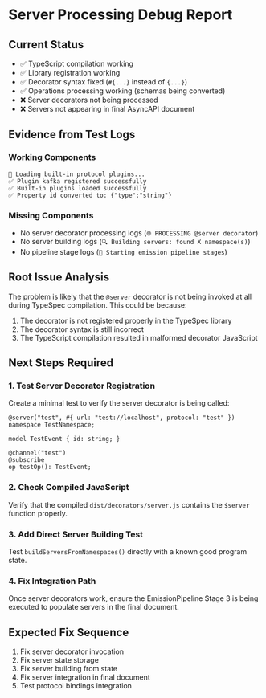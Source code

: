 # Server Processing Debug Report

## Current Status
- ✅ TypeScript compilation working
- ✅ Library registration working  
- ✅ Decorator syntax fixed (`#{...}` instead of `{...}`)
- ✅ Operations processing working (schemas being converted)
- ❌ Server decorators not being processed
- ❌ Servers not appearing in final AsyncAPI document

## Evidence from Test Logs

### Working Components
```
🚀 Loading built-in protocol plugins...
✅ Plugin kafka registered successfully
✅ Built-in plugins loaded successfully
✅ Property id converted to: {"type":"string"}
```

### Missing Components
- No server decorator processing logs (`🌐 PROCESSING @server decorator`)
- No server building logs (`🔍 Building servers: found X namespace(s)`)
- No pipeline stage logs (`🚀 Starting emission pipeline stages`)

## Root Issue Analysis

The problem is likely that the `@server` decorator is not being invoked at all during TypeSpec compilation. This could be because:

1. The decorator is not registered properly in the TypeSpec library
2. The decorator syntax is still incorrect
3. The TypeScript compilation resulted in malformed decorator JavaScript

## Next Steps Required

### 1. Test Server Decorator Registration
Create a minimal test to verify the server decorator is being called:
```tsp
@server("test", #{ url: "test://localhost", protocol: "test" })
namespace TestNamespace;

model TestEvent { id: string; }

@channel("test")
@subscribe 
op testOp(): TestEvent;
```

### 2. Check Compiled JavaScript
Verify that the compiled `dist/decorators/server.js` contains the `$server` function properly.

### 3. Add Direct Server Building Test
Test `buildServersFromNamespaces()` directly with a known good program state.

### 4. Fix Integration Path
Once server decorators work, ensure the EmissionPipeline Stage 3 is being executed to populate servers in the final document.

## Expected Fix Sequence
1. Fix server decorator invocation
2. Fix server state storage  
3. Fix server building from state
4. Fix server integration in final document
5. Test protocol bindings integration